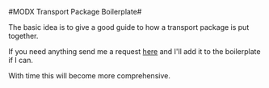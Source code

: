 #MODX Transport Package Boilerplate#

The basic idea is to give a good guide to how a transport package is put
together.

If you need anything send me a request [here][1] and I'll add it to the
boilerplate if I can.

With time this will become more comprehensive.

[1]: https://github.com/itsmrwave/modx-transport-package-boilerplate/issues
